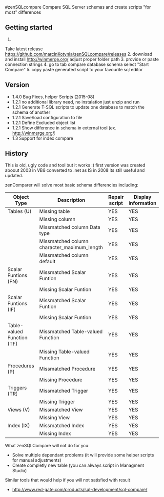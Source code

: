 #zenSQLcompare Compare SQL Server schemas and create scripts "for most" differences

Getting started 
---------------
1. 
Take latest release  https://github.com/marcinKotynia/zenSQLcompare/releases
2.
download and install http://winmerge.org/
adjust proper folder path 
3. 
provide or paste connection strings
4. 
go to tab compare database schema select "Start Compare"
5. 
copy paste generated script to your favourite sql editor


Version
---------
- 1.4.0 Bug Fixes, helper Scripts (2015-08)
- 1.2.1 no additional library need, no instalation just unzip and run
- 1.2.1 Generate T-SQL scripts to update one database to match the schema of another
- 1.2.1 Save/load configuration to file
- 1.2.1 Define Excluded object list
- 1.2.1 Show difference in schema in external tool (ex. <a href="http://winmerge.org/" >http://winmerge.org/</a>)
- 1.3 Support for index compare

History
-------
This is old, ugly code and tool but it works :) first version was  created aboout 2003 in VB6 converted to .net as IS in 2008 its still useful and updated.  


zenComparer will solve most basic schema differencies including:
           
<table>
  <thead>
    <tr>
      <th>Object Type</th>
      <th>Description</th>
      <th>Repair script</th>
      <th>Display information</th>
    </tr>
  </thead>
  <tbody>
    <tr>
      <td>Tables (U)</td>
      <td>Missing table</td>
      <td>YES</td>
      <td>YES</td>
    </tr>
    <tr>
      <td></td>
      <td>Missing column</td>
      <td>YES</td>
      <td>YES</td>
    </tr>
    <tr>
      <td></td>
      <td>Missmatched column Data type</td>
      <td>YES</td>
      <td>YES</td>
    </tr>
    <tr>
      <td></td>
      <td>Missmatched column character_maximum_length</td>
      <td>YES</td>
      <td>YES</td>
    </tr>
    <tr>
      <td></td>
      <td>Missmatched column default</td>
      <td>YES</td>
      <td>YES</td>
    </tr>
    <tr>
      <td>Scalar Funtions (FN)</td>
      <td>Missmatched Scalar Funtion</td>
      <td>YES</td>
      <td>
        <p>YES</p>
      </td>
    </tr>
    <tr>
      <td></td>
      <td>Missing Scalar Funtion</td>
      <td>YES</td>
      <td>YES</td>
    </tr>
    <tr>
      <td>Scalar Funtions (IF)</td>
      <td>Missmatched Scalar Funtion</td>
      <td>YES</td>
      <td>YES</td>
    </tr>
    <tr>
      <td></td>
      <td>Missing Scalar Funtion</td>
      <td>YES</td>
      <td>YES</td>
    </tr>
    <tr>
      <td>Table-valued Function (TF)</td>
      <td>Missmatched Table-valued Function</td>
      <td>YES</td>
      <td>YES</td>
    </tr>
    <tr>
      <td></td>
      <td>Missing Table-valued Function</td>
      <td>YES</td>
      <td>YES</td>
    </tr>
    <tr>
      <td>Procedures (P)</td>
      <td>Missmatched Procedure</td>
      <td>YES</td>
      <td>YES</td>
    </tr>
    <tr>
      <td></td>
      <td>Missing Procedure</td>
      <td>YES</td>
      <td>YES</td>
    </tr>
    <tr>
      <td>Triggers (TR)</td>
      <td>Missmatched Trigger</td>
      <td>YES</td>
      <td>YES</td>
    </tr>
    <tr>
      <td></td>
      <td>Missing Trigger</td>
      <td>YES</td>
      <td>YES</td>
    </tr>
    <tr>
      <td>Views (V)</td>
      <td>Missmatched View</td>
      <td>YES</td>
      <td>YES</td>
    </tr>
    <tr>
      <td></td>
      <td>Missing View</td>
      <td>YES</td>
      <td>YES</td>
    </tr>
    <tr>
      <td>Index (IX)</td>
      <td>Missmatched Index</td>
      <td>YES</td>
      <td>YES</td>
    </tr>
    <tr>
      <td></td>
      <td>Missing Index</td>
      <td>YES</td>
      <td>YES</td>
    </tr>
  </tbody>
</table>

What zenSQLCompare will not do for you

- Solve multiple dependant problems (it will provide some helper scripts for manual adjustments)
- Create completly new table (you can always script in Managment Studio)

Similar tools that would help if you will not satisfied with result 
- http://www.red-gate.com/products/sql-development/sql-compare/


